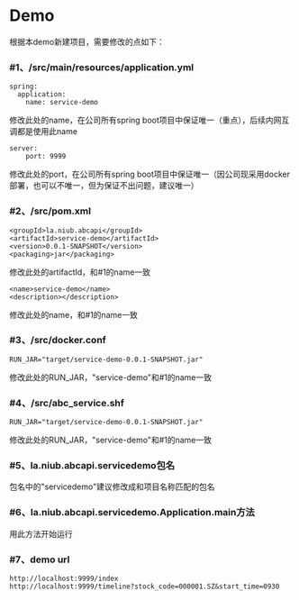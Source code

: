 # Demo

根据本demo新建项目，需要修改的点如下：

### #1、/src/main/resources/application.yml
	spring:
	  application:
	    name: service-demo
修改此处的name，在公司所有spring boot项目中保证唯一（重点），后续内网互调都是使用此name
	
	server:
  		port: 9999
修改此处的port，在公司所有spring boot项目中保证唯一（因公司现采用docker部署，也可以不唯一，但为保证不出问题，建议唯一）

### #2、/src/pom.xml
	<groupId>la.niub.abcapi</groupId>
	<artifactId>service-demo</artifactId>
	<version>0.0.1-SNAPSHOT</version>
	<packaging>jar</packaging>
修改此处的artifactId，和#1的name一致

	<name>service-demo</name>
	<description></description>
修改此处的name，和#1的name一致

### #3、/src/docker.conf
	RUN_JAR="target/service-demo-0.0.1-SNAPSHOT.jar"
修改此处的RUN_JAR，"service-demo"和#1的name一致

### #4、/src/abc_service.shf
	RUN_JAR="target/service-demo-0.0.1-SNAPSHOT.jar"
修改此处的RUN_JAR，"service-demo"和#1的name一致

### #5、la.niub.abcapi.servicedemo包名
包名中的"servicedemo"建议修改成和项目名称匹配的包名

### #6、la.niub.abcapi.servicedemo.Application.main方法
用此方法开始运行

### #7、demo url
	http://localhost:9999/index
	http://localhost:9999/timeline?stock_code=000001.SZ&start_time=0930
